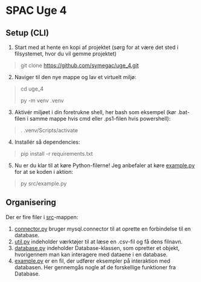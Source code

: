 # SPAC Uge 4
## Setup (CLI)
1. Start med at hente en kopi af projektet (sørg for at være det sted i filsystemet, hvor du vil gemme projektet)
> git clone https://github.com/symegac/uge_4.git
2. Naviger til den nye mappe og lav et virtuelt miljø:
> cd uge_4
>
> py -m venv .venv
3. Aktivér miljøet i din foretrukne shell, her bash som eksempel (kør .bat-filen i samme mappe hvis cmd eller .ps1-filen hvis powershell):
> . .venv/Scripts/activate
4. Installér så dependencies:
> pip install -r requirements.txt
5. Nu er du klar til at køre Python-filerne! Jeg anbefaler at køre [example.py](src/example.py) for at se koden i aktion:
> py src/example.py

## Organisering
Der er fire filer i [src](src)-mappen:
1. [connector.py](src/connector.py) bruger mysql.connector til at oprette en forbindelse til en database.
2. [util.py](src/util.py) indeholder værktøjer til at læse en .csv-fil og få dens filnavn.
3. [database.py](src/database.py) indeholder Database-klassen, som opretter et objekt, hvorigennem man kan interagere med dataene i en database.
4. [example.py](src/example.py) er en fil, der udfører eksempler på interaktion med databasen. Her gennemgås nogle af de forskellige funktioner fra Database.